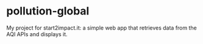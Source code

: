 # pollution-global
My project for start2impact.it: a simple web app that retrieves data from the AQI APIs and displays it.
